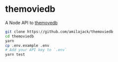 themoviedb
==========

A Node API to [themovedb](https://www.themoviedb.org/?language=en-US)

```bash
git clone https://github.com/amilajack/themoviedb
cd themoviedb
yarn
cp .env.example .env
# Add your API key to `.env`
yarn test
```
